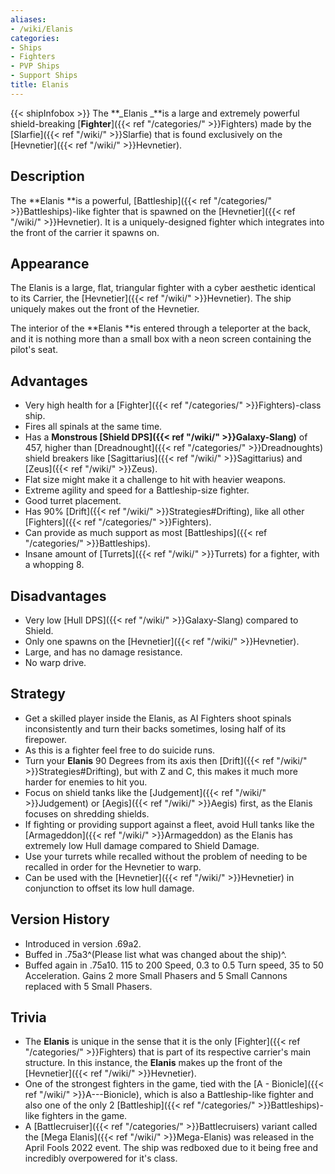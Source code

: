 ```yaml
---
aliases:
- /wiki/Elanis
categories:
- Ships
- Fighters
- PVP Ships
- Support Ships
title: Elanis
---
```


{{< shipInfobox >}} The **_Elanis _**is a large and extremely powerful shield-breaking [**Fighter**]({{< ref "/categories/" >}}Fighters) made by the [Slarfie]({{< ref "/wiki/" >}}Slarfie) that is found exclusively on the [Hevnetier]({{< ref "/wiki/" >}}Hevnetier).

## Description

The **Elanis **is a powerful, [Battleship]({{< ref "/categories/" >}}Battleships)-like fighter that is spawned on the [Hevnetier]({{< ref "/wiki/" >}}Hevnetier). It is a uniquely-designed fighter which integrates into the front of the carrier it spawns on.

## Appearance

The Elanis is a large, flat, triangular fighter with a cyber aesthetic identical to its Carrier, the [Hevnetier]({{< ref "/wiki/" >}}Hevnetier). The ship uniquely makes out the front of the Hevnetier.

The interior of the **Elanis **is entered through a teleporter at the back, and it is nothing more than a small box with a neon screen containing the pilot's seat.

## Advantages

- Very high health for a [Fighter]({{< ref "/categories/" >}}Fighters)-class ship.
- Fires all spinals at the same time.
- Has a **Monstrous [Shield DPS]({{< ref "/wiki/" >}}Galaxy-Slang)** of 457, higher than [Dreadnought]({{< ref "/categories/" >}}Dreadnoughts) shield breakers like [Sagittarius]({{< ref "/wiki/" >}}Sagittarius) and [Zeus]({{< ref "/wiki/" >}}Zeus).
- Flat size might make it a challenge to hit with heavier weapons.
- Extreme agility and speed for a Battleship-size fighter.
- Good turret placement.
- Has 90% [Drift]({{< ref "/wiki/" >}}Strategies#Drifting), like all other [Fighters]({{< ref "/categories/" >}}Fighters).
- Can provide as much support as most [Battleships]({{< ref "/categories/" >}}Battleships).
- Insane amount of [Turrets]({{< ref "/wiki/" >}}Turrets) for a fighter, with a whopping 8.

## Disadvantages

- Very low [Hull DPS]({{< ref "/wiki/" >}}Galaxy-Slang) compared to Shield.
- Only one spawns on the [Hevnetier]({{< ref "/wiki/" >}}Hevnetier).
- Large, and has no damage resistance.
- No warp drive.

## Strategy

- Get a skilled player inside the Elanis, as AI Fighters shoot spinals inconsistently and turn their backs sometimes, losing half of its firepower.
- As this is a fighter feel free to do suicide runs.
- Turn your **Elanis** 90 Degrees from its axis then [Drift]({{< ref "/wiki/" >}}Strategies#Drifting), but with Z and C, this makes it much more harder for enemies to hit you.
- Focus on shield tanks like the [Judgement]({{< ref "/wiki/" >}}Judgement) or [Aegis]({{< ref "/wiki/" >}}Aegis) first, as the Elanis focuses on shredding shields.
- If fighting or providing support against a fleet, avoid Hull tanks like the [Armageddon]({{< ref "/wiki/" >}}Armageddon) as the Elanis has extremely low Hull damage compared to Shield Damage.
- Use your turrets while recalled without the problem of needing to be recalled in order for the Hevnetier to warp.
- Can be used with the [Hevnetier]({{< ref "/wiki/" >}}Hevnetier) in conjunction to offset its low hull damage.

## Version History 

- Introduced in version .69a2.
- Buffed in .75a3^(Please list what was changed about the ship)^.
- Buffed again in .75a10. 115 to 200 Speed, 0.3 to 0.5 Turn speed, 35 to 50 Acceleration. Gains 2 more Small Phasers and 5 Small Cannons replaced with 5 Small Phasers.

## Trivia

- The **Elanis** is unique in the sense that it is the only [Fighter]({{< ref "/categories/" >}}Fighters) that is part of its respective carrier's main structure. In this instance, the **Elanis** makes up the front of the [Hevnetier]({{< ref "/wiki/" >}}Hevnetier).
- One of the strongest fighters in the game, tied with the [A - Bionicle]({{< ref "/wiki/" >}}A---Bionicle), which is also a Battleship-like fighter and also one of the only 2 [Battleship]({{< ref "/categories/" >}}Battleships)-like fighters in the game.
- A [Battlecruiser]({{< ref "/categories/" >}}Battlecruisers) variant called the [Mega Elanis]({{< ref "/wiki/" >}}Mega-Elanis) was released in the April Fools 2022 event. The ship was redboxed due to it being free and incredibly overpowered for it's class.
